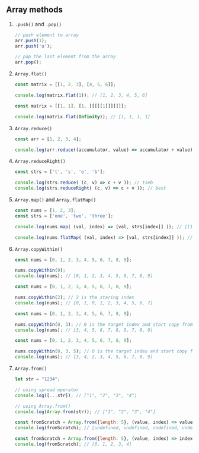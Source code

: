 ## Array methods

1. `.push()` and `.pop()`

    ```javascript
    // push element to array
    arr.push(1);
    arr.push('a');

    // pop the last element from the array
    arr.pop();
    ```

2. `Array.flat()`

    ```javascript
    const matrix = [[1, 2, 3], [4, 5, 6]];

    console.log(matrix.flat(1)); // [1, 2, 3, 4, 5, 6]
    ```

    ```javascript
    const matrix = [[1, 1], [1, [[[[[1]]]]]]];

    console.log(matrix.flat(Infinity)); // [1, 1, 1, 1]
    ```

2. `Array.reduce()`

    ```javascript
    const arr = [1, 2, 3, 4];

    console.log(arr.reduce((accumulator, value) => accumulator + value)); // 10
    ```

3. `Array.reduceRight()`

    ```javascript
    const strs = ['t', 's', 'e', 'b'];

    console.log(strs.reduce( (c, v) => c + v )); // tseb
    console.log(strs.reduceRight( (c, v) => c + v )); // best
    ```

4. `Array.map()` and `Array.flatMap()`

    ```javascript
    const nums = [1, 2, 3];
    const strs = ['one', 'two', 'three'];

    console.log(nums.map( (val, index) => [val, strs[index]] )); // [[1, "one"], [2, "two"], [3, "Three"]]

    console.log(nums.flatMap( (val, index) => [val, strs[index]] )); // [1, "one", 2, "two", 3, "three"]
    ```

5. `Array.copyWithin()`

    ```javascript
    const nums = [0, 1, 2, 3, 4, 5, 6, 7, 8, 9];

    nums.copyWithin(0);
    console.log(nums); // [0, 1, 2, 3, 4, 5, 6, 7, 8, 9]
    ```

    ```javascript
    const nums = [0, 1, 2, 3, 4, 5, 6, 7, 8, 9];

    nums.copyWithin(2); // 2 is the staring index
    console.log(nums); // [0, 1, 0, 1, 2, 3, 4, 5, 6, 7]
    ```

    ```javascript
    const nums = [0, 1, 2, 3, 4, 5, 6, 7, 8, 9];

    nums.copyWithin(0, 3); // 0 is the target index and start copy from index 3
    console.log(nums); // [3, 4, 5, 6, 7, 8, 9, 7, 8, 9]
    ```

    ```javascript
    const nums = [0, 1, 2, 3, 4, 5, 6, 7, 8, 9];

    nums.copyWithin(0, 3, 5); // 0 is the target index and start copy from index 3 and stop copy to index 5
    console.log(nums); // [3, 4, 2, 3, 4, 5, 6, 7, 8, 9]
    ```

6. `Array.from()`

    ```javascript
    let str = "1234";

    // using spread operator
    console.log([...str]); // ["1", "2", "3", "4"]

    // using Array.from()
    console.log(Array.from(str)); // ["1", "2", "3", "4"]
    ```

    ```javascript
    const fromScratch = Array.from({length: 5}, (value, index) => value); // the value is undefined
    console.log(fromScratch); // [undefined, undefined, undefined, undefined, undefined]
    ```

    ```javascript
    const fromScratch = Array.from({length: 5}, (value, index) => index);
    console.log(fromScratch); // [0, 1, 2, 3, 4]
    ```